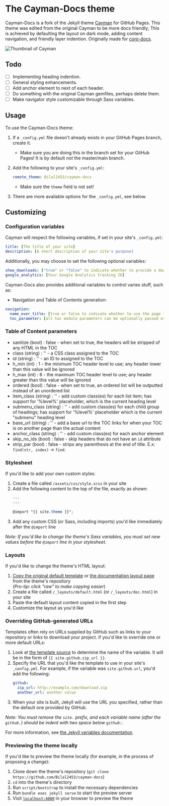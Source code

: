 # The Cayman-Docs theme

Cayman-Docs is a fork of the Jekyll theme [Cayman](https://github.com/pages-themes/cayman) for GitHub Pages. This theme was edited from the original Cayman to be more docs friendly; This is achieved by defaulting the layout on dark mode, adding content navigation, and friendly layer indention. Originally made for [coro-docs](https://bilal2453.github.io/coro-docs/).

![Thumbnail of Cayman](thumbnail.png)

## Todo

- [ ] Implementing heading indention.
- [ ] General styling enhancements.
- [ ] Add anchor element to next of each header.
- [ ] Do something with the original Cayman gemfiles, perhaps delete them.
- [ ] Make navigator style customizable through Sass variables.

## Usage

To use the Cayman-Docs theme:

1. If a `_config.yml` file doesn't already exists in your GitHub Pages branch, create it.
    - Make sure you are doing this in the branch set for your GitHub Pages! It is by default *not* the master/main branch.
1. Add the following to your site's `_config.yml`:

    ```yml
    remote_theme: Bilal2453/cayman-docs
    ```
    - Make sure the `theme` field is not set!
1. There are more available options for the `_config.yml`, see below.

## Customizing

### Configuration variables

Cayman will respect the following variables, if set in your site's `_config.yml`:

```yml
title: [The title of your site]
description: [A short description of your site's purpose]
```

Additionally, you may choose to set the following optional variables:

```yml
show_downloads: ["true" or "false" to indicate whether to provide a download URL]
google_analytics: [Your Google Analytics tracking ID]
```

Cayman-Docs also provides additional variables to control varies stuff, such as:

- Navigation and Table of Contents generation:
```yml
navigation:
  name_over_title: [true or false to indicate whether to use the page file name instead of title in the header navigator]
  toc_parameter: [all toc module parameters can be optionally passed over here]
```

### Table of Content parameters

  * sanitize      (bool)   : false  - when set to true, the headers will be stripped of any HTML in the TOC
  * class         (string) :   ''   - a CSS class assigned to the TOC
  * id            (string) :   ''   - an ID to assigned to the TOC
  * h_min         (int)    :   1    - the minimum TOC header level to use; any header lower than this value will be ignored
  * h_max         (int)    :   6    - the maximum TOC header level to use; any header greater than this value will be ignored
  * ordered       (bool)   : false  - when set to true, an ordered list will be outputted instead of an unordered list
  * item_class    (string) :   ''   - add custom class(es) for each list item; has support for '%level%' placeholder, which is the current heading level
  * submenu_class (string) :   ''   - add custom class(es) for each child group of headings; has support for '%level%' placeholder which is the current "submenu" heading level
  * base_url      (string) :   ''   - add a base url to the TOC links for when your TOC is on another page than the actual content
  * anchor_class  (string) :   ''   - add custom class(es) for each anchor element
  * skip_no_ids   (bool)   : false  - skip headers that do not have an `id` attribute
  * strip_par     (bool)   : false  - strips any parenthesis at the end of title. E.x: `find(str, index)` -> `find`.

### Stylesheet

If you'd like to add your own custom styles:

1. Create a file called `/assets/css/style.scss` in your site
2. Add the following content to the top of the file, exactly as shown:
    ```scss
    ---
    ---

    @import "{{ site.theme }}";
    ```
3. Add any custom CSS (or Sass, including imports) you'd like immediately after the `@import` line

*Note: If you'd like to change the theme's Sass variables, you must set new values before the `@import` line in your stylesheet.*

### Layouts

If you'd like to change the theme's HTML layout:

1. [Copy the original default template](https://github.com/Bilal2453/cayman-docs/blob/master/_layouts/default.html) or [the documentation layout page](https://github.com/Bilal2453/cayman-docs/blob/master/_layouts/doc.html) from the theme's repository<br />(*Pro-tip: click "raw" to make copying easier*)
2. Create a file called `/_layouts/default.html` (or `/_layouts/doc.html`) in your site
3. Paste the default layout content copied in the first step
4. Customize the layout as you'd like

### Overriding GitHub-generated URLs

Templates often rely on URLs supplied by GitHub such as links to your repository or links to download your project. If you'd like to override one or more default URLs:

1. Look at [the template source](https://github.com/Bilal2453/cayman-docs/blob/master/_layouts/default.html) to determine the name of the variable. It will be in the form of `{{ site.github.zip_url }}`.
2. Specify the URL that you'd like the template to use in your site's `_config.yml`. For example, if the variable was `site.github.url`, you'd add the following:
    ```yml
    github:
      zip_url: http://example.com/download.zip
      another_url: another value
    ```
3. When your site is built, Jekyll will use the URL you specified, rather than the default one provided by GitHub.

*Note: You must remove the `site.` prefix, and each variable name (after the `github.`) should be indent with two space below `github:`.*

For more information, see [the Jekyll variables documentation](https://jekyllrb.com/docs/variables/).

### Previewing the theme locally

If you'd like to preview the theme locally (for example, in the process of proposing a change):

1. Clone down the theme's repository (`git clone https://github.com/Bilal2453/cayman-docs`)
2. `cd` into the theme's directory
3. Run `script/bootstrap` to install the necessary dependencies
4. Run `bundle exec jekyll serve` to start the preview server
5. Visit [`localhost:4000`](http://localhost:4000) in your browser to preview the theme
